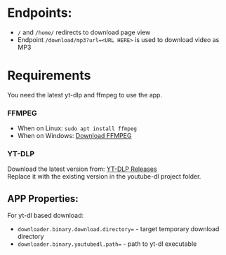 # Endpoints:
- `/` and `/home/` redirects to download page view
- Endpoint `/download/mp3?url=<URL HERE>` is used to download video as MP3

# Requirements
You need the latest yt-dlp and ffmpeg to use the app.

### FFMPEG
- When on Linux: `sudo apt install ffmpeg`
- When on Windows: [Download FFMPEG](https://ffmpeg.org/download.html)

### YT-DLP
Download the latest version from: [YT-DLP Releases](https://github.com/yt-dlp/yt-dlp/releases)  
Replace it with the existing version in the youtube-dl project folder.

## APP Properties:
For yt-dl based download:   
- `downloader.binary.download.directory=` - target temporary download directory  
- `downloader.binary.youtubedl.path=` - path to yt-dl executable